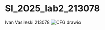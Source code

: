 # SI_2025_lab2_213078
Ivan Vasileski 213078
![CFG drawio](https://github.com/user-attachments/assets/6bf28e2a-5a0c-41dd-bb37-527cbc4754d8)
